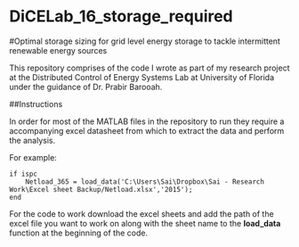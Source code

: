 # DiCELab_16_storage_required


#Optimal storage sizing for grid level energy storage to tackle intermittent renewable energy sources 


This repository comprises of the code I wrote as part of my research project at the Distributed Control of Energy Systems Lab at University of Florida under the guidance of Dr. Prabir Barooah.


##Instructions

In order for most of the MATLAB files in the repository to run they require a accompanying excel datasheet from which to extract the data and perform the analysis. 

For example: 
```
if ispc
    Netload_365 = load_data('C:\Users\Sai\Dropbox\Sai - Research Work\Excel sheet Backup/Netload.xlsx','2015');
end

```
For the code to work download the excel sheets and add the path of the excel file you want to work on along with the sheet name to the **load_data** function at the beginning of the code.
